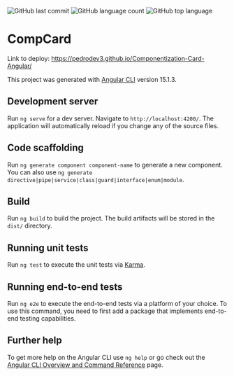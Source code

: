 ![GitHub last commit](https://img.shields.io/github/last-commit/Pedrodev3/Componentization-Card-Angular?style=plastic) ![GitHub language count](https://img.shields.io/github/languages/count/Pedrodev3/Componentization-Card-Angular?style=plastic) ![GitHub top language](https://img.shields.io/github/languages/top/Pedrodev3/Componentization-Card-Angular?style=plastic)

# CompCard

Link to deploy: https://pedrodev3.github.io/Componentization-Card-Angular/

This project was generated with [Angular CLI](https://github.com/angular/angular-cli) version 15.1.3.

## Development server

Run `ng serve` for a dev server. Navigate to `http://localhost:4200/`. The application will automatically reload if you change any of the source files.

## Code scaffolding

Run `ng generate component component-name` to generate a new component. You can also use `ng generate directive|pipe|service|class|guard|interface|enum|module`.

## Build

Run `ng build` to build the project. The build artifacts will be stored in the `dist/` directory.

## Running unit tests

Run `ng test` to execute the unit tests via [Karma](https://karma-runner.github.io).

## Running end-to-end tests

Run `ng e2e` to execute the end-to-end tests via a platform of your choice. To use this command, you need to first add a package that implements end-to-end testing capabilities.

## Further help

To get more help on the Angular CLI use `ng help` or go check out the [Angular CLI Overview and Command Reference](https://angular.io/cli) page.
